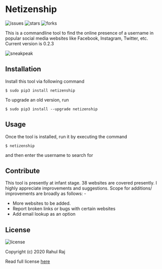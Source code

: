 
# Netizenship


![issues](https://img.shields.io/github/issues/rahulrajpl/netizenship)
![stars](https://img.shields.io/github/stars/rahulrajpl/netizenship?style=social)
![forks](https://img.shields.io/github/forks/rahulrajpl/netizenship?style=social)


This is a commandline tool to find the online presence of a username in popular social media websites like Facebook, Instagram, Twitter, etc. Current version is 0.2.3

![sneakpeak](./sneak.gif)

## Installation

Install this tool via following command

~~~
$ sudo pip3 install netizenship
~~~
To upgrade an old version, run

~~~
$ sudo pip3 install --upgrade netizenship
~~~

## Usage

Once the tool is installed, run it by executing the command 

~~~
$ netizenship
~~~

and then enter the username to search for

## Contribute

This tool is presently at infant stage. 38 websites are covered presently. I highly appreciate improvements and suggestions. Scope for additions/ improvements are broadly as follows: -
 
 - More websites to be added.
 - Report broken links or bugs with certain websites
 - Add email lookup as an option


## License

![license](https://img.shields.io/github/license/rahulrajpl/netizenship) 

Copyright (c) 2020 Rahul Raj

Read full license [here](./LICENSE)
